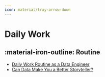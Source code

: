 ```yaml
---
icon: material/tray-arrow-down
---
```


# Daily Work

## :material-iron-outline: Routine

- [Daily Work Routine as a Data Engineer](https://medium.com/@patrickwork0001/daily-work-routine-as-a-data-engineer-ee9e9cc2190c)
- [Can Data Make You a Better Storyteller?](https://medium.com/@mokkup/can-data-make-you-a-better-storyteller-868cdd2e25c9)
